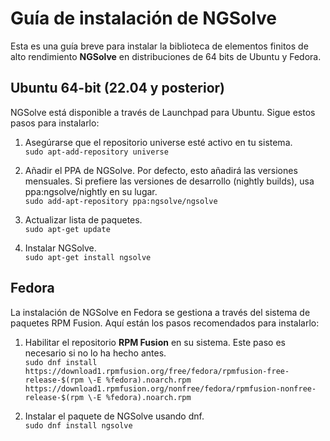 # **Guía de instalación de NGSolve**

Esta es una guía breve para instalar la biblioteca de elementos finitos de alto rendimiento **NGSolve** en distribuciones de 64 bits de Ubuntu y Fedora.

## **Ubuntu 64-bit (22.04 y posterior)**

NGSolve está disponible a través de Launchpad para Ubuntu. Sigue estos pasos para instalarlo:

1. Asegúrarse que el repositorio universe esté activo en tu sistema.  
   `sudo apt-add-repository universe`

2. Añadir el PPA de NGSolve. Por defecto, esto añadirá las versiones mensuales. Si prefiere las versiones de desarrollo (nightly builds), usa ppa:ngsolve/nightly en su lugar.  
   `sudo add-apt-repository ppa:ngsolve/ngsolve`

3. Actualizar lista de paquetes.  
   `sudo apt-get update`

4. Instalar NGSolve.  
   `sudo apt-get install ngsolve`

## **Fedora**

La instalación de NGSolve en Fedora se gestiona a través del sistema de paquetes RPM Fusion. Aquí están los pasos recomendados para instalarlo:

1. Habilitar el repositorio **RPM Fusion** en su sistema. Este paso es necesario si no lo ha hecho antes.  
   `sudo dnf install https://download1.rpmfusion.org/free/fedora/rpmfusion-free-release-$(rpm \-E %fedora).noarch.rpm https://download1.rpmfusion.org/nonfree/fedora/rpmfusion-nonfree-release-$(rpm \-E %fedora).noarch.rpm`

2. Instalar el paquete de NGSolve usando dnf.  
   `sudo dnf install ngsolve`  
